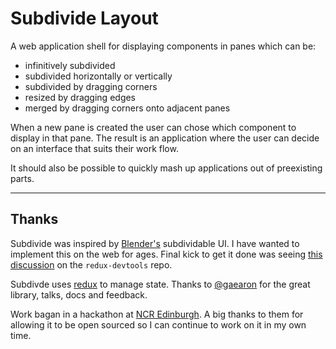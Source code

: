 # Subdivide Layout

A web application shell for displaying components in panes which can be:

* infinitively subdivided
* subdivided horizontally or vertically
* subdivided by dragging corners
* resized by dragging edges
* merged by dragging corners onto adjacent panes 

When a new pane is created the user can chose which component to display in that pane. The result is an application where the user can decide on an interface that suits their work flow.

It should also be possible to quickly mash up applications out of preexisting parts.

----

## Thanks

Subdivide was inspired by [Blender's](http://blender.orgs) subdividable UI. I have wanted to implement this on the web for ages. Final kick to get it done was seeing [this discussion](https://github.com/gaearon/redux-devtools/issues/41#issuecomment-129898889) on the `redux-devtools` repo.

Subdivde uses [redux](https://github.com/rackt/redux) to manage state. Thanks to [@gaearon](https://github.com/gaearon) for the great library, talks, docs and feedback.

Work bagan in a hackathon at [NCR Edinburgh](http://ncredinburgh.com). A big thanks to them for allowing it to be open sourced so I can continue to work on it in my own time.


